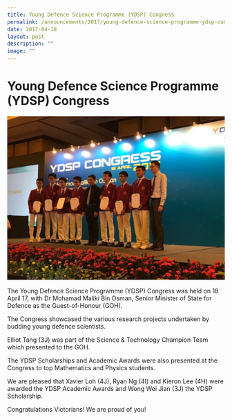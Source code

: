 ```yaml
---
title: Young Defence Science Programme (YDSP) Congress
permalink: /announcements/2017/young-defence-science-programme-ydsp-congress/
date: 2017-04-18
layout: post
description: ""
image: ""
---
```

# **Young Defence Science Programme (YDSP) Congress**

![](/images/YDSP-1-1024x768.jpg)


The Young Defence Science Programme (YDSP) Congress was held on 18 April 17, with Dr Mohamad Maliki Bin Osman, Senior Minister of State for Defence as the Guest-of-Honour (GOH).

The Congress showcased the various research projects undertaken by budding young defence scientists.

Elliot Tang (3J) was part of the Science & Technology Champion Team which presented to the GOH.

The YDSP Scholarships and Academic Awards were also presented at the Congress to top Mathematics and Physics students.

We are pleased that Xavier Loh (4J), Ryan Ng (4I) and Kieron Lee (4H) were awarded the YDSP Academic Awards and Wong Wei Jian (3J) the YDSP Scholarship.

Congratulations Victorians! We are proud of you!